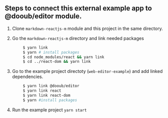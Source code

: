 ## Steps to connect this external example app to @dooub/editor module.

1. Clone `markdown-reactjs-m` module and this project in the same directory.

2. Go the `markdown-reactjs-m` directory and link needed packages

```sh
        $ yarn link
        $ yarn # install packages
        $ cd node_modules/react && yarn link
        $ cd ../react-dom && yarn link
```

3. Go to the example project directoty (`web-editor-example`) and add linked dependencies.

```sh
        $ yarn link @dooub/editor
        $ yarn link react
        $ yarn link react-dom
        $ yarn #install packages
```

4. Run the example project `yarn start` 

